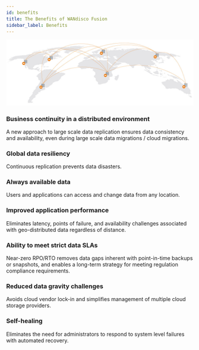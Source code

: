 ```yaml
---
id: benefits
title: The Benefits of WANdisco Fusion
sidebar_label: Benefits
---
```


![world map](/img/worldmap.jpg "")

### Business continuity in a distributed environment

  A new approach to large scale data replication ensures data consistency and availability, even during large scale data migrations / cloud migrations.

### Global data resiliency

  Continuous replication prevents data disasters.

### Always available data

  Users and applications can access and change data from any location.

### Improved application performance

  Eliminates latency, points of failure, and availability challenges associated with geo-distributed data regardless of distance.

### Ability to meet strict data SLAs

  Near-zero RPO/RTO removes data gaps inherent with point-in-time backups or snapshots, and enables a long-term strategy for meeting regulation compliance requirements.

### Reduced data gravity challenges

  Avoids cloud vendor lock-in and simplifies management of multiple cloud storage providers.

### Self-healing

  Eliminates the need for administrators to respond to system level failures with automated recovery.
